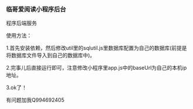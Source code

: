 ### 临哥爱阅读小程序后台

程序后端服务

使用方法：

1.首先安装依赖，然后修改util里的sqlutil.js里数据库配置为自己的数据库(前提是将数据库文件导入到自己的数据库中)。

2.完事儿后直接运行即可，注意修改小程序里app.js中的baseUrl为自己的本机ip地址。

3.ok了！

有问题加我Q994692405